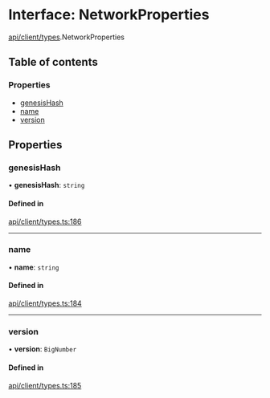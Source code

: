 # Interface: NetworkProperties

[api/client/types](../wiki/api.client.types).NetworkProperties

## Table of contents

### Properties

- [genesisHash](../wiki/api.client.types.NetworkProperties#genesishash)
- [name](../wiki/api.client.types.NetworkProperties#name)
- [version](../wiki/api.client.types.NetworkProperties#version)

## Properties

### genesisHash

• **genesisHash**: `string`

#### Defined in

[api/client/types.ts:186](https://github.com/PolymeshAssociation/polymesh-sdk/blob/8a9e72221/src/api/client/types.ts#L186)

___

### name

• **name**: `string`

#### Defined in

[api/client/types.ts:184](https://github.com/PolymeshAssociation/polymesh-sdk/blob/8a9e72221/src/api/client/types.ts#L184)

___

### version

• **version**: `BigNumber`

#### Defined in

[api/client/types.ts:185](https://github.com/PolymeshAssociation/polymesh-sdk/blob/8a9e72221/src/api/client/types.ts#L185)
